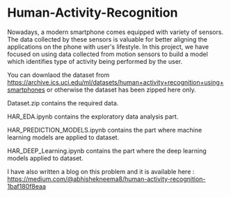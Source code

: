 # Human-Activity-Recognition

Nowadays, a modern smartphone comes equipped with variety of sensors. The data collected by these sensors is valuable for better aligning the applications on the phone with user's lifestyle. In this project, we have focused on using data collected from motion sensors to build a model which identifies type of activity being performed by the user.

You can downlaod the dataset from https://archive.ics.uci.edu/ml/datasets/human+activity+recognition+using+smartphones or otherwise the dataset has been zipped here only.

Dataset.zip contains the required data. 

HAR_EDA.ipynb contains the exploratory data analysis part.

HAR_PREDICTION_MODELS.ipynb contains the part where machine learning models are applied to dataset.

HAR_DEEP_Learning.ipynb contains the part where  the deep learning models applied to dataset.

I have also written a blog on this problem and it is available here : https://medium.com/@abhishekneema8/human-activity-recognition-1baf180f8eaa
